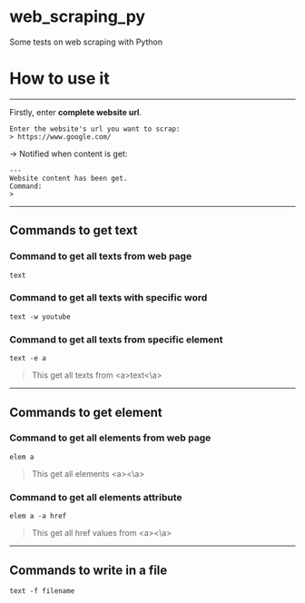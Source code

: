 # web_scraping_py
Some tests on web scraping with Python

# How to use it
___

Firstly, enter **complete website url**.
```
Enter the website's url you want to scrap:
> https://www.google.com/
```
→ Notified when content is get:
```
---
Website content has been get.
Command:
>
```
___

## Commands to get text

### Command to get all texts from web page
```
text
```

### Command to get all texts with specific word
```
text -w youtube
```

### Command to get all texts from specific element
```
text -e a
```
> This get all texts from \<a\>text\<\a\>

___

## Commands to get element

### Command to get all elements from web page
```
elem a
```
> This get all elements \<a\>\<\a\>

### Command to get all elements attribute
```
elem a -a href
```
> This get all href values from \<a\>\<\a\>

___

## Commands to write in a file
```
text -f filename
```
